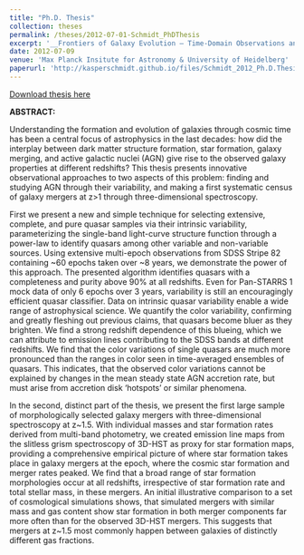 ```yaml
---
title: "Ph.D. Thesis"
collection: theses
permalink: /theses/2012-07-01-Schmidt_PhDThesis
excerpt: '__Frontiers of Galaxy Evolution – Time-Domain Observations and 3D Spectroscopy__ Kasper B. Schmidt (2012)'
date: 2012-07-09
venue: 'Max Planck Insitute for Astronomy & University of Heidelberg'
paperurl: 'http://kasperschmidt.github.io/files/Schmidt_2012_Ph.D.Thesis.pdf'
---
```


[Download thesis here](http://kasperschmidt.github.io/files/Schmidt_2012_Ph.D.Thesis.pdf)

__ABSTRACT:__

Understanding the formation and evolution of galaxies through cosmic time has been a central focus of astrophysics in the last decades: how did the interplay between dark matter structure formation, star formation, galaxy merging, and active galactic nuclei (AGN) give rise to the observed galaxy properties at different redshifts? This thesis presents innovative observational approaches to two aspects of this problem: finding and studying AGN through their variability, and making a first systematic census of galaxy mergers at z>1 through three-dimensional spectroscopy.First we present a new and simple technique for selecting extensive, complete, and pure quasar samples via their intrinsic variability, parameterizing the single-band light-curve structure function through a power-law to identify quasars among other variable and non-variable sources. Using extensive multi-epoch observations from SDSS Stripe 82 containing ~60 epochs taken over ~8 years, we demonstrate the power of this approach. The presented algorithm identifies quasars with a completeness and purity above 90% at all redshifts. Even for Pan-STARRS 1 mock data of only 6 epochs over 3 years, variability is still an encouragingly efficient quasar classifier. Data on intrinsic quasar variability enable a wide range of astrophysical science. We quantify the color variability, confirming and greatly fleshing out previous claims, that quasars become bluer as they brighten. We find a strong redshift dependence of this blueing, which we can attribute to emission lines contributing to the SDSS bands at different redshifts. We find that the color variations of single quasars are much more pronounced than the ranges in color seen in time-averaged ensembles of quasars. This indicates, that the observed color variations cannot be explained by changes in the mean steady state AGN accretion rate, but must arise from accretion disk ‘hotspots’ or similar phenomena.In the second, distinct part of the thesis, we present the first large sample of morphologically selected galaxy mergers with three-dimensional spectroscopy at z~1.5. With individual masses and star formation rates derived from multi-band photometry, we created emission line maps from the slitless grism spectroscopy of 3D-HST as proxy for star formation maps, providing a comprehensive empirical picture of where star formation takes place in galaxy mergers at the epoch, where the cosmic star formation and merger rates peaked. We find that a broad range of star formation morphologies occur at all redshifts, irrespective of star formation rate and total stellar mass, in these mergers. An initial illustrative comparison to a set of cosmological simulations shows, that simulated mergers with similar mass and gas content show star formation in both merger components far more often than for the observed 3D-HST mergers. This suggests that mergers at z~1.5 most commonly happen between galaxies of distinctly different gas fractions.
